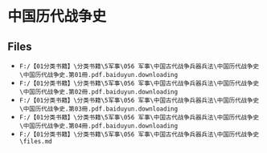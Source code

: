 # 中国历代战争史

## Files

- `F:/【01分类书籍】\分类书籍\5军事\056 军事\中国古代战争兵器兵法\中国历代战争史\中国历代战争史.第01冊.pdf.baiduyun.downloading`
- `F:/【01分类书籍】\分类书籍\5军事\056 军事\中国古代战争兵器兵法\中国历代战争史\中国历代战争史.第02冊.pdf.baiduyun.downloading`
- `F:/【01分类书籍】\分类书籍\5军事\056 军事\中国古代战争兵器兵法\中国历代战争史\中国历代战争史.第03冊.pdf.baiduyun.downloading`
- `F:/【01分类书籍】\分类书籍\5军事\056 军事\中国古代战争兵器兵法\中国历代战争史\中国历代战争史.第04冊.pdf.baiduyun.downloading`
- `F:/【01分类书籍】\分类书籍\5军事\056 军事\中国古代战争兵器兵法\中国历代战争史\files.md`

